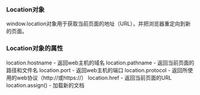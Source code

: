 ### Location对象
window.location对象用于获取当前页面的地址（URL），并把浏览器重定向到新的页面。

### Location对象的属性
location.hostname - 返回web主机的域名
location.pathname - 返回当前页面的路径和文件名
location.port - 返回web主机的端口
location.protocol - 返回所使用的web协议（http://或https://）
location.href - 返回当前页面的URL
location.assign() - 加载新的文档
